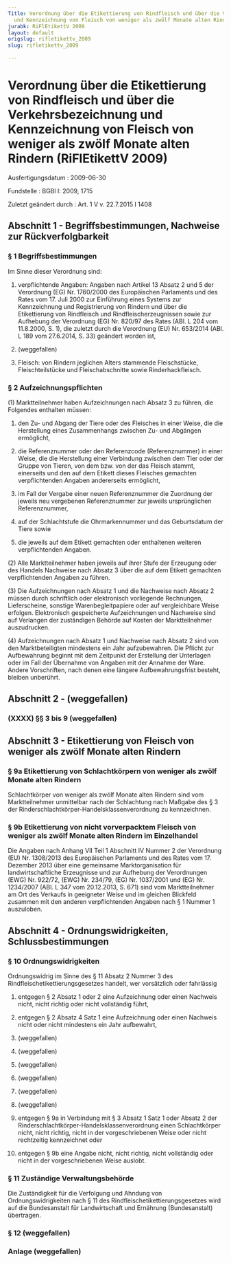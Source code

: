 ```yaml
---
Title: Verordnung über die Etikettierung von Rindfleisch und über die Verkehrsbezeichnung
  und Kennzeichnung von Fleisch von weniger als zwölf Monate alten Rindern
jurabk: RiFlEtikettV 2009
layout: default
origslug: rifletikettv_2009
slug: rifletikettv_2009

---
```


# Verordnung über die Etikettierung von Rindfleisch und über die Verkehrsbezeichnung und Kennzeichnung von Fleisch von weniger als zwölf Monate alten Rindern (RiFlEtikettV 2009)

Ausfertigungsdatum
:   2009-06-30

Fundstelle
:   BGBl I: 2009, 1715

Zuletzt geändert durch
:   Art. 1 V v. 22.7.2015 I 1408


## Abschnitt 1 - Begriffsbestimmungen, Nachweise zur Rückverfolgbarkeit


### § 1 Begriffsbestimmungen

Im Sinne dieser Verordnung sind:

1.  verpflichtende Angaben: Angaben nach Artikel 13 Absatz 2 und 5 der Verordnung (EG) Nr. 1760/2000 des Europäischen Parlaments und des Rates vom 17. Juli 2000 zur Einführung eines Systems zur Kennzeichnung und Registrierung von Rindern und über die Etikettierung von Rindfleisch und Rindfleischerzeugnissen sowie zur Aufhebung der Verordnung (EG) Nr. 820/97 des Rates (ABl. L 204 vom 11.8.2000, S. 1), die zuletzt durch die Verordnung (EU) Nr. 653/2014 (ABl. L 189 vom 27.6.2014, S. 33) geändert worden ist,


2.  (weggefallen)


3.  Fleisch: von Rindern jeglichen Alters stammende Fleischstücke, Fleischteilstücke und Fleischabschnitte sowie Rinderhackfleisch.





### § 2 Aufzeichnungspflichten

(1) Marktteilnehmer haben Aufzeichnungen nach Absatz 3 zu führen, die Folgendes enthalten müssen:

1.  den Zu- und Abgang der Tiere oder des Fleisches in einer Weise, die die Herstellung eines Zusammenhangs zwischen Zu- und Abgängen ermöglicht,


2.  die Referenznummer oder den Referenzcode (Referenznummer) in einer Weise, die die Herstellung einer Verbindung zwischen dem Tier oder der Gruppe von Tieren, von dem bzw. von der das Fleisch stammt, einerseits und den auf dem Etikett dieses Fleisches gemachten verpflichtenden Angaben andererseits ermöglicht,


3.  im Fall der Vergabe einer neuen Referenznummer die Zuordnung der jeweils neu vergebenen Referenznummer zur jeweils ursprünglichen Referenznummer,


4.  auf der Schlachtstufe die Ohrmarkennummer und das Geburtsdatum der Tiere sowie


5.  die jeweils auf dem Etikett gemachten oder enthaltenen weiteren verpflichtenden Angaben.




(2) Alle Marktteilnehmer haben jeweils auf ihrer Stufe der Erzeugung oder des Handels Nachweise nach Absatz 3 über die auf dem Etikett gemachten verpflichtenden Angaben zu führen.

(3) Die Aufzeichnungen nach Absatz 1 und die Nachweise nach Absatz 2 müssen durch schriftlich oder elektronisch vorliegende Rechnungen, Lieferscheine, sonstige Warenbegleitpapiere oder auf vergleichbare Weise erfolgen. Elektronisch gespeicherte Aufzeichnungen und Nachweise sind auf Verlangen der zuständigen Behörde auf Kosten der Marktteilnehmer auszudrucken.

(4) Aufzeichnungen nach Absatz 1 und Nachweise nach Absatz 2 sind von den Marktbeteiligten mindestens ein Jahr aufzubewahren. Die Pflicht zur Aufbewahrung beginnt mit dem Zeitpunkt der Erstellung der Unterlagen oder im Fall der Übernahme von Angaben mit der Annahme der Ware. Andere Vorschriften, nach denen eine längere Aufbewahrungsfrist besteht, bleiben unberührt.


## Abschnitt 2 - (weggefallen)


### (XXXX) §§ 3 bis 9 (weggefallen)



## Abschnitt 3 - Etikettierung von Fleisch von weniger als zwölf Monate alten Rindern


### § 9a Etikettierung von Schlachtkörpern von weniger als zwölf Monate alten Rindern

Schlachtkörper von weniger als zwölf Monate alten Rindern sind vom Marktteilnehmer unmittelbar nach der Schlachtung nach Maßgabe des § 3 der Rinderschlachtkörper-Handelsklassenverordnung zu kennzeichnen.


### § 9b Etikettierung von nicht vorverpacktem Fleisch von weniger als zwölf Monate alten Rindern im Einzelhandel

Die Angaben nach Anhang VII Teil 1 Abschnitt IV Nummer 2 der Verordnung (EU) Nr. 1308/2013 des Europäischen Parlaments und des Rates vom 17. Dezember 2013 über eine gemeinsame Marktorganisation für landwirtschaftliche Erzeugnisse und zur Aufhebung der Verordnungen (EWG) Nr. 922/72, (EWG) Nr. 234/79, (EG) Nr. 1037/2001 und (EG) Nr. 1234/2007 (ABl. L 347 vom 20.12.2013, S. 671) sind vom Marktteilnehmer am Ort des Verkaufs in geeigneter Weise und im gleichen Blickfeld zusammen mit den anderen verpflichtenden Angaben nach § 1 Nummer 1 auszuloben.


## Abschnitt 4 - Ordnungswidrigkeiten, Schlussbestimmungen


### § 10 Ordnungswidrigkeiten

Ordnungswidrig im Sinne des § 11 Absatz 2 Nummer 3 des Rindfleischetikettierungsgesetzes handelt, wer vorsätzlich oder fahrlässig

1.  entgegen § 2 Absatz 1 oder 2 eine Aufzeichnung oder einen Nachweis nicht, nicht richtig oder nicht vollständig führt,


2.  entgegen § 2 Absatz 4 Satz 1 eine Aufzeichnung oder einen Nachweis nicht oder nicht mindestens ein Jahr aufbewahrt,


3.  (weggefallen)


4.  (weggefallen)


5.  (weggefallen)


6.  (weggefallen)


7.  (weggefallen)


8.  (weggefallen)


9.  entgegen § 9a in Verbindung mit § 3 Absatz 1 Satz 1 oder Absatz 2 der Rinderschlachtkörper-Handelsklassenverordnung einen Schlachtkörper nicht, nicht richtig, nicht in der vorgeschriebenen Weise oder nicht rechtzeitig kennzeichnet oder


10. entgegen § 9b eine Angabe nicht, nicht richtig, nicht vollständig oder nicht in der vorgeschriebenen Weise auslobt.





### § 11 Zuständige Verwaltungsbehörde

Die Zuständigkeit für die Verfolgung und Ahndung von Ordnungswidrigkeiten nach § 11 des Rindfleischetikettierungsgesetzes wird auf die Bundesanstalt für Landwirtschaft und Ernährung (Bundesanstalt) übertragen.


### § 12 (weggefallen)



### Anlage (weggefallen)

